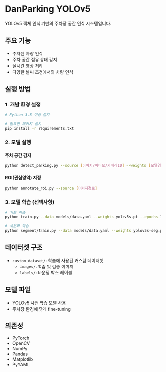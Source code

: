# DanParking YOLOv5

YOLOv5 객체 인식 기반의 주차장 공간 인식 시스템입니다.

## 주요 기능
- 주차된 차량 인식
- 주차 공간 점유 상태 감지
- 실시간 영상 처리
- 다양한 날씨 조건에서의 차량 인식

## 실행 방법

### 1. 개발 환경 설정
```bash
# Python 3.8 이상 설치

# 필요한 패키지 설치
pip install -r requirements.txt
```

### 2. 모델 실행

#### 주차 공간 감지
```bash
python detect_parking.py --source [이미지/비디오/카메라ID] --weights [모델경로] --conf 0.25
```

#### ROI(관심영역) 지정
```bash
python annotate_roi.py --source [이미지경로]
```

### 3. 모델 학습 (선택사항)
```bash
# 기본 학습
python train.py --data models/data.yaml --weights yolov5s.pt --epochs 100

# 세분화 학습
python segment/train.py --data models/data.yaml --weights yolov5s-seg.pt --epochs 100
```

## 데이터셋 구조
- `custom_dataset/`: 학습에 사용된 커스텀 데이터셋
  - `images/`: 학습 및 검증 이미지
  - `labels/`: 바운딩 박스 레이블

## 모델 파일
- YOLOv5 사전 학습 모델 사용
- 주차장 환경에 맞게 fine-tuning

## 의존성
- PyTorch
- OpenCV
- NumPy
- Pandas
- Matplotlib
- PyYAML 